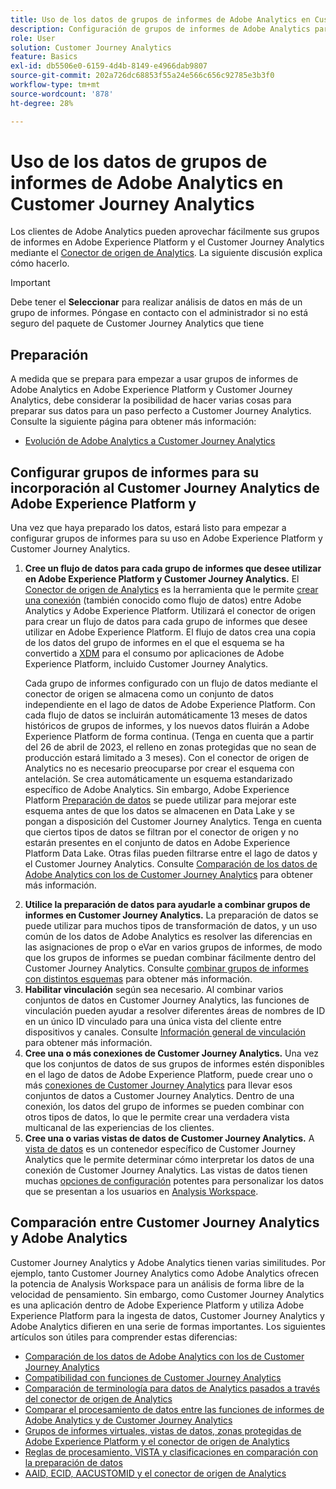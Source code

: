 ```yaml
---
title: Uso de los datos de grupos de informes de Adobe Analytics en Customer Journey Analytics
description: Configuración de grupos de informes de Adobe Analytics para su incorporación a Adobe Experience Platform y Customer Journey Analytics
role: User
solution: Customer Journey Analytics
feature: Basics
exl-id: db5506e0-6159-4d4b-8149-e4966dab9807
source-git-commit: 202a726dc68853f55a24e566c656c92785e3b3f0
workflow-type: tm+mt
source-wordcount: '878'
ht-degree: 28%

---
```


# Uso de los datos de grupos de informes de Adobe Analytics en Customer Journey Analytics

Los clientes de Adobe Analytics pueden aprovechar fácilmente sus grupos de informes en Adobe Experience Platform y el Customer Journey Analytics mediante el [Conector de origen de Analytics](https://experienceleague.adobe.com/docs/experience-platform/sources/connectors/adobe-applications/analytics.html?lang=es). La siguiente discusión explica cómo hacerlo.

>[!IMPORTANT]
>
>Debe tener el **Seleccionar** para realizar análisis de datos en más de un grupo de informes. Póngase en contacto con el administrador si no está seguro del paquete de Customer Journey Analytics que tiene&#x200B;

## Preparación

A medida que se prepara para empezar a usar grupos de informes de Adobe Analytics en Adobe Experience Platform y Customer Journey Analytics, debe considerar la posibilidad de hacer varias cosas para preparar sus datos para un paso perfecto a Customer Journey Analytics. Consulte la siguiente página para obtener más información:

* [Evolución de Adobe Analytics a Customer Journey Analytics](/help/getting-started/aa-to-cja.md)

## Configurar grupos de informes para su incorporación al Customer Journey Analytics de Adobe Experience Platform y

Una vez que haya preparado los datos, estará listo para empezar a configurar grupos de informes para su uso en Adobe Experience Platform y Customer Journey Analytics.

1. **Cree un flujo de datos para cada grupo de informes que desee utilizar en Adobe Experience Platform y Customer Journey Analytics.** El [Conector de origen de Analytics](https://experienceleague.adobe.com/docs/experience-platform/sources/connectors/adobe-applications/analytics.html?lang=es) es la herramienta que le permite [crear una conexión](/help/connections/create-connection.md) (también conocido como flujo de datos) entre Adobe Analytics y Adobe Experience Platform. Utilizará el conector de origen para crear un flujo de datos para cada grupo de informes que desee utilizar en Adobe Experience Platform. El flujo de datos crea una copia de los datos del grupo de informes en el que el esquema se ha convertido a  [XDM](https://experienceleague.adobe.com/docs/platform-learn/tutorials/schemas/schemas-and-experience-data-model.html?lang=es) para el consumo por aplicaciones de Adobe Experience Platform, incluido Customer Journey Analytics.<p>Cada grupo de informes configurado con un flujo de datos mediante el conector de origen se almacena como un conjunto de datos independiente en el lago de datos de Adobe Experience Platform. Con cada flujo de datos se incluirán automáticamente 13 meses de datos históricos de grupos de informes, y los nuevos datos fluirán a Adobe Experience Platform de forma continua. (Tenga en cuenta que a partir del 26 de abril de 2023, el relleno en zonas protegidas que no sean de producción estará limitado a 3 meses). Con el conector de origen de Analytics no es necesario preocuparse por crear el esquema con antelación. Se crea automáticamente un esquema estandarizado específico de Adobe Analytics. Sin embargo, Adobe Experience Platform [Preparación de datos](https://experienceleague.adobe.com/docs/experience-platform/data-prep/home.html?lang=es) se puede utilizar para mejorar este esquema antes de que los datos se almacenen en Data Lake y se pongan a disposición del Customer Journey Analytics. Tenga en cuenta que ciertos tipos de datos se filtran por el conector de origen y no estarán presentes en el conjunto de datos en Adobe Experience Platform Data Lake. Otras filas pueden filtrarse entre el lago de datos y el Customer Journey Analytics. Consulte [Comparación de los datos de Adobe Analytics con los de Customer Journey Analytics](/help/troubleshooting/compare.md) para obtener más información.
1. **Utilice la preparación de datos para ayudarle a combinar grupos de informes en Customer Journey Analytics.** La preparación de datos se puede utilizar para muchos tipos de transformación de datos, y un uso común de los datos de Adobe Analytics es resolver las diferencias en las asignaciones de prop o eVar en varios grupos de informes, de modo que los grupos de informes se puedan combinar fácilmente dentro del Customer Journey Analytics. Consulte [combinar grupos de informes con distintos esquemas](/help/use-cases/aa-data/combine-report-suites.md) para obtener más información.
1. **Habilitar vinculación** según sea necesario. Al combinar varios conjuntos de datos en Customer Journey Analytics, las funciones de vinculación pueden ayudar a resolver diferentes áreas de nombres de ID en un único ID vinculado para una única vista del cliente entre dispositivos y canales. Consulte [Información general de vinculación](../../stitching/overview.md) para obtener más información.
1. **Cree una o más conexiones de Customer Journey Analytics.** Una vez que los conjuntos de datos de sus grupos de informes estén disponibles en el lago de datos de Adobe Experience Platform, puede crear uno o más [conexiones de Customer Journey Analytics](/help/connections/overview.md) para llevar esos conjuntos de datos a Customer Journey Analytics. Dentro de una conexión, los datos del grupo de informes se pueden combinar con otros tipos de datos, lo que le permite crear una verdadera vista multicanal de las experiencias de los clientes.
1. **Cree una o varias vistas de datos de Customer Journey Analytics.** A [vista de datos](/help/data-views/data-views.md) es un contenedor específico de Customer Journey Analytics que le permite determinar cómo interpretar los datos de una conexión de Customer Journey Analytics. Las vistas de datos tienen muchas [opciones de configuración](/help/data-views/create-dataview.md) potentes para personalizar los datos que se presentan a los usuarios en [Analysis Workspace](/help/analysis-workspace/home.md).

## Comparación entre Customer Journey Analytics y Adobe Analytics

Customer Journey Analytics y Adobe Analytics tienen varias similitudes. Por ejemplo, tanto Customer Journey Analytics como Adobe Analytics ofrecen la potencia de Analysis Workspace para un análisis de forma libre de la velocidad de pensamiento. Sin embargo, como Customer Journey Analytics es una aplicación dentro de Adobe Experience Platform y utiliza Adobe Experience Platform para la ingesta de datos, Customer Journey Analytics y Adobe Analytics difieren en una serie de formas importantes. Los siguientes artículos son útiles para comprender estas diferencias:

* [Comparación de los datos de Adobe Analytics con los de Customer Journey Analytics](/help/troubleshooting/compare.md)
* [Compatibilidad con funciones de Customer Journey Analytics](/help/getting-started/aa-vs-cja/cja-aa.md)
* [Comparación de terminología para datos de Analytics pasados a través del conector de origen de Analytics](/help/getting-started/aa-vs-cja/terminology.md)
* [Comparar el procesamiento de datos entre las funciones de informes de Adobe Analytics y de Customer Journey Analytics](/help/getting-started/aa-vs-cja/data-processing-comparisons.md)
* [Grupos de informes virtuales, vistas de datos, zonas protegidas de Adobe Experience Platform y el conector de origen de Analytics](/help/getting-started/aa-vs-cja/vrs-dataview-sandbox-adc.md)
* [Reglas de procesamiento, VISTA y clasificaciones en comparación con la preparación de datos](/help/getting-started/aa-vs-cja/pr-vista-dataprep.md)
* [AAID, ECID, AACUSTOMID y el conector de origen de Analytics](/help/getting-started/aa-vs-cja/aaid-ecid-adc.md)
